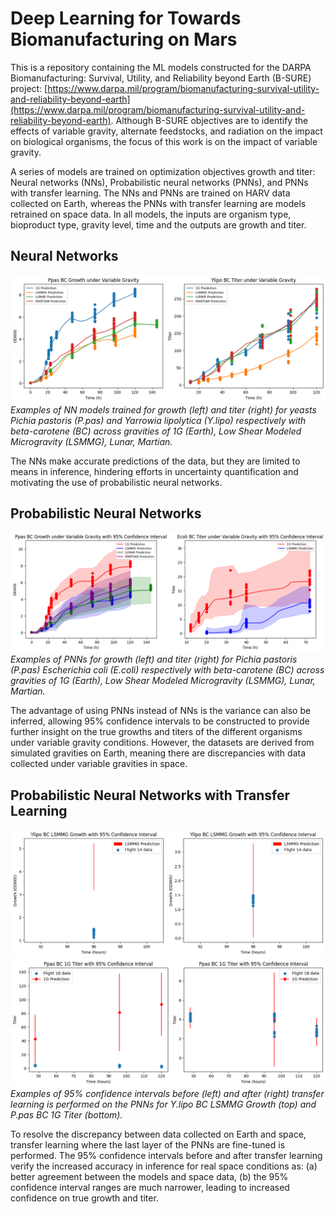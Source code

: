 # Deep Learning for Towards Biomanufacturing on Mars
This is a repository containing the ML models constructed for the DARPA Biomanufacturing: Survival, Utility, and Reliability beyond Earth (B-SURE) project: [https://www.darpa.mil/program/biomanufacturing-survival-utility-and-reliability-beyond-earth](https://www.darpa.mil/program/biomanufacturing-survival-utility-and-reliability-beyond-earth). Although B-SURE objectives are to identify the effects of variable gravity, alternate feedstocks, and radiation on the impact on biological organisms, the focus of this work is on the impact of variable gravity.

A series of models are trained on optimization objectives growth and titer: Neural networks (NNs), Probabilistic neural networks (PNNs), and PNNs with transfer learning. The NNs and PNNs are trained on HARV data collected on Earth, whereas the PNNs with transfer learning are models retrained on space data. In all models, the inputs are organism type, bioproduct type, gravity level, time and the outputs are growth and titer.

## Neural Networks
![NN_growth_titer_example](./figures/NN_growth_titer.png)
*Examples of NN models trained for growth (left) and titer (right) for yeasts Pichia pastoris (P.pas) and Yarrowia lipolytica (Y.lipo) respectively with beta-carotene (BC) across gravities of 1G (Earth), Low Shear Modeled Microgravity (LSMMG), Lunar, Martian.*

The NNs make accurate predictions of the data, but they are limited to means in inference, hindering efforts in uncertainty quantification and motivating the use of probabilistic neural networks.

## Probabilistic Neural Networks
![PNN_growth_titer_example](./figures/PNN_growth_titer.png)
*Examples of PNNs for growth (left) and titer (right) for Pichia pastoris (P.pas) Escherichia coli (E.coli) respectively with beta-carotene (BC) across gravities of 1G (Earth), Low Shear Modeled Microgravity (LSMMG), Lunar, Martian.*

The advantage of using PNNs instead of NNs is the variance can also be inferred, allowing 95% confidence intervals to be constructed to provide further insight on the true growths and titers of the different organisms under variable gravity conditions. However, the datasets are derived from simulated gravities on Earth, meaning there are discrepancies with data collected under variable gravities in space.

## Probabilistic Neural Networks with Transfer Learning
![PNN_TL_growth_example](./figures/PNN_TL_growth.png)
![PNN_TL_titer_example](./figures/PNN_TL_titer.png)
*Examples of 95% confidence intervals before (left) and after (right) transfer learning is performed on the PNNs for Y.lipo BC LSMMG Growth (top) and P.pas BC 1G Titer (bottom).*

To resolve the discrepancy between data collected on Earth and space, transfer learning where the last layer of the PNNs are fine-tuned is performed. The 95% confidence intervals before and after transfer learning verify the increased accuracy in inference for real space conditions as: (a) better agreement between the models and space data, (b) the 95% confidence interval ranges are much narrower, leading to increased confidence on true growth and titer.
